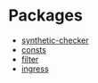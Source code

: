 # Packages

- [synthetic-checker](README.md)
- [consts](consts/README.md)
- [filter](filter/README.md)
- [ingress](ingress/README.md)
